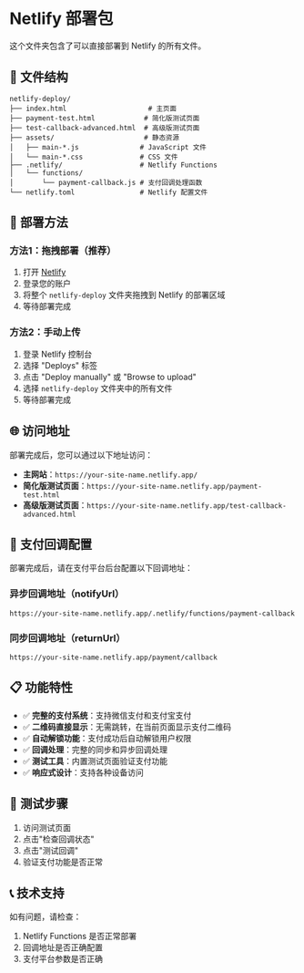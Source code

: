 # Netlify 部署包

这个文件夹包含了可以直接部署到 Netlify 的所有文件。

## 📁 文件结构

```
netlify-deploy/
├── index.html                    # 主页面
├── payment-test.html            # 简化版测试页面
├── test-callback-advanced.html  # 高级版测试页面
├── assets/                      # 静态资源
│   ├── main-*.js               # JavaScript 文件
│   └── main-*.css              # CSS 文件
├── .netlify/                   # Netlify Functions
│   └── functions/
│       └── payment-callback.js # 支付回调处理函数
└── netlify.toml                # Netlify 配置文件
```

## 🚀 部署方法

### 方法1：拖拽部署（推荐）

1. 打开 [Netlify](https://netlify.com)
2. 登录您的账户
3. 将整个 `netlify-deploy` 文件夹拖拽到 Netlify 的部署区域
4. 等待部署完成

### 方法2：手动上传

1. 登录 Netlify 控制台
2. 选择 "Deploys" 标签
3. 点击 "Deploy manually" 或 "Browse to upload"
4. 选择 `netlify-deploy` 文件夹中的所有文件
5. 等待部署完成

## 🌐 访问地址

部署完成后，您可以通过以下地址访问：

- **主网站**：`https://your-site-name.netlify.app/`
- **简化版测试页面**：`https://your-site-name.netlify.app/payment-test.html`
- **高级版测试页面**：`https://your-site-name.netlify.app/test-callback-advanced.html`

## 🔧 支付回调配置

部署完成后，请在支付平台后台配置以下回调地址：

### 异步回调地址（notifyUrl）
```
https://your-site-name.netlify.app/.netlify/functions/payment-callback
```

### 同步回调地址（returnUrl）
```
https://your-site-name.netlify.app/payment/callback
```

## 📋 功能特性

- ✅ **完整的支付系统**：支持微信支付和支付宝支付
- ✅ **二维码直接显示**：无需跳转，在当前页面显示支付二维码
- ✅ **自动解锁功能**：支付成功后自动解锁用户权限
- ✅ **回调处理**：完整的同步和异步回调处理
- ✅ **测试工具**：内置测试页面验证支付功能
- ✅ **响应式设计**：支持各种设备访问

## 🧪 测试步骤

1. 访问测试页面
2. 点击"检查回调状态"
3. 点击"测试回调"
4. 验证支付功能是否正常

## 📞 技术支持

如有问题，请检查：
1. Netlify Functions 是否正常部署
2. 回调地址是否正确配置
3. 支付平台参数是否正确
